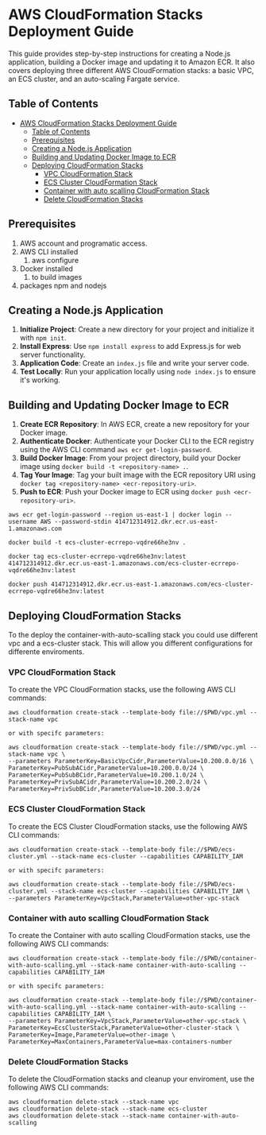 # AWS CloudFormation Stacks Deployment Guide

This guide provides step-by-step instructions for creating a Node.js application, building a Docker image and updating it to Amazon ECR. It also covers deploying three different AWS CloudFormation stacks: a basic VPC, an ECS cluster, and an auto-scaling Fargate service.

## Table of Contents
- [AWS CloudFormation Stacks Deployment Guide](#aws-cloudformation-stacks-deployment-guide)
  - [Table of Contents](#table-of-contents)
  - [Prerequisites](#prerequisites)
  - [Creating a Node.js Application](#creating-a-nodejs-application)
  - [Building and Updating Docker Image to ECR](#building-and-updating-docker-image-to-ecr)
  - [Deploying CloudFormation Stacks](#deploying-cloudformation-stacks)
    - [VPC CloudFormation Stack](#vpc-cloudformation-stack)
    - [ECS Cluster CloudFormation Stack](#ecs-cluster-cloudformation-stack)
    - [Container with auto scalling CloudFormation Stack](#container-with-auto-scalling-cloudformation-stack)
    - [Delete CloudFormation Stacks](#delete-cloudformation-stacks)


## Prerequisites
1. AWS account and programatic access.
2. AWS CLI installed
   1. aws configure
3. Docker installed
   1. to build images
4. packages npm and nodejs

## Creating a Node.js Application
1. **Initialize Project**: Create a new directory for your project and initialize it with `npm init`.
2. **Install Express**: Use `npm install express` to add Express.js for web server functionality.
3. **Application Code**: Create an `index.js` file and write your server code.
4. **Test Locally**: Run your application locally using `node index.js` to ensure it's working.

## Building and Updating Docker Image to ECR
1. **Create ECR Repository**: In AWS ECR, create a new repository for your Docker image.
2. **Authenticate Docker**: Authenticate your Docker CLI to the ECR registry using the AWS CLI command `aws ecr get-login-password`.
3. **Build Docker Image**: From your project directory, build your Docker image using `docker build -t <repository-name> .`.
4. **Tag Your Image**: Tag your built image with the ECR repository URI using `docker tag <repository-name> <ecr-repository-uri>`.
5. **Push to ECR**: Push your Docker image to ECR using `docker push <ecr-repository-uri>`.

```
aws ecr get-login-password --region us-east-1 | docker login --username AWS --password-stdin 414712314912.dkr.ecr.us-east-1.amazonaws.com

docker build -t ecs-cluster-ecrrepo-vqdre66he3nv .

docker tag ecs-cluster-ecrrepo-vqdre66he3nv:latest 414712314912.dkr.ecr.us-east-1.amazonaws.com/ecs-cluster-ecrrepo-vqdre66he3nv:latest

docker push 414712314912.dkr.ecr.us-east-1.amazonaws.com/ecs-cluster-ecrrepo-vqdre66he3nv:latest
```

## Deploying CloudFormation Stacks

To the deploy the container-with-auto-scalling stack you could use different vpc and a ecs-cluster stack. This will allow you different configurations for differente enviroments.

### VPC CloudFormation Stack

To create the VPC CloudFormation stacks, use the following AWS CLI commands:

```
aws cloudformation create-stack --template-body file://$PWD/vpc.yml --stack-name vpc

or with specifc parameters:

aws cloudformation create-stack --template-body file://$PWD/vpc.yml --stack-name vpc \
--parameters ParameterKey=BasicVpcCidr,ParameterValue=10.200.0.0/16 \
ParameterKey=PubSubACidr,ParameterValue=10.200.0.0/24 \
ParameterKey=PubSubBCidr,ParameterValue=10.200.1.0/24 \
ParameterKey=PrivSubACidr,ParameterValue=10.200.2.0/24 \
ParameterKey=PrivSubBCidr,ParameterValue=10.200.3.0/24
```

### ECS Cluster CloudFormation Stack

To create the ECS Cluster CloudFormation stacks, use the following AWS CLI commands:

```
aws cloudformation create-stack --template-body file://$PWD/ecs-cluster.yml --stack-name ecs-cluster --capabilities CAPABILITY_IAM

or with specifc parameters:

aws cloudformation create-stack --template-body file://$PWD/ecs-cluster.yml --stack-name ecs-cluster --capabilities CAPABILITY_IAM \
--parameters ParameterKey=VpcStack,ParameterValue=other-vpc-stack 

```

### Container with auto scalling CloudFormation Stack

To create the Container with auto scalling CloudFormation stacks, use the following AWS CLI commands:

```
aws cloudformation create-stack --template-body file://$PWD/container-with-auto-scalling.yml --stack-name container-with-auto-scalling --capabilities CAPABILITY_IAM

or with specifc parameters:

aws cloudformation create-stack --template-body file://$PWD/container-with-auto-scalling.yml --stack-name container-with-auto-scalling --capabilities CAPABILITY_IAM \
--parameters ParameterKey=VpcStack,ParameterValue=other-vpc-stack \
ParameterKey=EcsClusterStack,ParameterValue=other-cluster-stack \
ParameterKey=Image,ParameterValue=other-image \
ParameterKey=MaxContainers,ParameterValue=max-containers-number

```

### Delete CloudFormation Stacks

To delete the CloudFormation stacks and cleanup your enviroment, use the following AWS CLI commands:

```
aws cloudformation delete-stack --stack-name vpc
aws cloudformation delete-stack --stack-name ecs-cluster
aws cloudformation delete-stack --stack-name container-with-auto-scalling
```